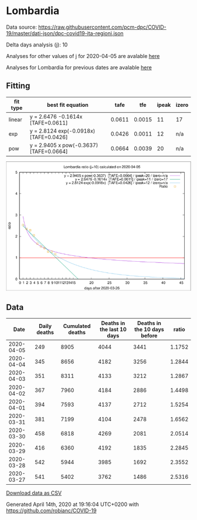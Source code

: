 # Lombardia

Data source: https://raw.githubusercontent.com/pcm-dpc/COVID-19/master/dati-json/dpc-covid19-ita-regioni.json

Delta days analysis (j): 10

Analyses for other values of j for 2020-04-05 are avalable [here](../2020-04-05/README.md)

Analyses for Lombardia for previous dates are avalable [here](../README.md)

## Fitting 
|fit type|best fit equation|tafe|tfe|ipeak|izero|
|-------|-----|--------|------|---|---|
|linear|y = 2.6476 -0.1614x  [TAFE=0.0611]|0.0611|0.0015|11|17|
|exp|y = 2.8124 exp(-0.0918x)  [TAFE=0.0426]|0.0426|0.0011|12|n/a|
|pow|y = 2.9405 x pow(-0.3637)  [TAFE=0.0664]|0.0664|0.0039|20|n/a|

![Plot](COVID-19_lombardia_j10_2020-04-05.png)

## Data
|Date|Daily deaths|Cumulated deaths|Deaths in the last 10 days|Deaths in the 10 days before|ratio|
|----|----------|-----------|-------|--------------------|-----|
|2020-04-05|249|8905|4044|3441|1.1752|
|2020-04-04|345|8656|4182|3256|1.2844|
|2020-04-03|351|8311|4133|3212|1.2867|
|2020-04-02|367|7960|4184|2886|1.4498|
|2020-04-01|394|7593|4137|2712|1.5254|
|2020-03-31|381|7199|4104|2478|1.6562|
|2020-03-30|458|6818|4269|2081|2.0514|
|2020-03-29|416|6360|4192|1835|2.2845|
|2020-03-28|542|5944|3985|1692|2.3552|
|2020-03-27|541|5402|3762|1486|2.5316|

[Download data as CSV](COVID-19_lombardia_j10_2020-04-05.csv)

Generated April 14th, 2020 at 19:16:04 UTC+0200 with https://github.com/robianc/COVID-19
